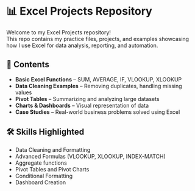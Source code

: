 # 📊 Excel Projects Repository

Welcome to my Excel Projects repository!  
This repo contains my practice files, projects, and examples showcasing how I use Excel for data analysis, reporting, and automation.

## 📂 Contents
- **Basic Excel Functions** – SUM, AVERAGE, IF, VLOOKUP, XLOOKUP  
- **Data Cleaning Examples** – Removing duplicates, handling missing values  
- **Pivot Tables** – Summarizing and analyzing large datasets  
- **Charts & Dashboards** – Visual representation of data  
- **Case Studies** – Real-world business problems solved using Excel  

## 🛠️ Skills Highlighted
- Data Cleaning and Formatting  
- Advanced Formulas (VLOOKUP, XLOOKUP, INDEX-MATCH)
- Aggregate functions
- Pivot Tables and Pivot Charts  
- Conditional Formatting  
- Dashboard Creation


